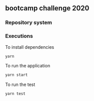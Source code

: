## bootcamp challenge 2020

### Repository system

### Executions

To install dependencies
```zsh
yarn
```

To run the application
```zsh
yarn start
```

To run the test
```zsh
yarn test
```
